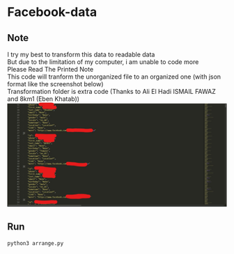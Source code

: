 # Facebook-data
## Note 
I try my best to transform this data to readable data
<br>But due to the limitation of my computer, i am unable to code more
<br>Please Read The Printed Note
<br>This code will tranform the unorganized file to an organized one (with json format like the screenshot below)
<br>Transformation folder is extra code (Thanks to Ali El Hadi ISMAIL FAWAZ and 8km1 (Eben Khatab))
![Demo Photo](/DemoOut.jpg)

## Run
```bash
python3 arrange.py
```

